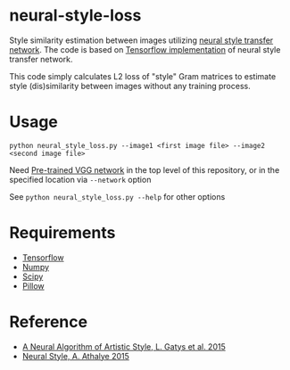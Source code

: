 # neural-style-loss
Style similarity estimation between images utilizing [neural style transfer network](https://arxiv.org/abs/1508.06576). The code is based on [Tensorflow implementation](https://github.com/anishathalye/neural-style) of neural style transfer network.

This code simply calculates L2 loss of "style" Gram matrices to estimate style (dis)similarity between images without any training process.

# Usage
```
python neural_style_loss.py --image1 <first image file> --image2 <second image file>
```

Need [Pre-trained VGG network](http://www.vlfeat.org/matconvnet/models/beta16/imagenet-vgg-verydeep-19.mat) in the top level of this repository, or in the specified location via ```--network``` option

See ```python neural_style_loss.py --help``` for other options

# Requirements
- [Tensorflow](https://www.tensorflow.org)
- [Numpy](http://www.numpy.org)
- [Scipy](https://www.scipy.org)
- [Pillow](https://python-pillow.org)

# Reference
- [A Neural Algorithm of Artistic Style, L. Gatys et al. 2015](https://arxiv.org/abs/1508.06576)
- [Neural Style, A. Athalye 2015](https://github.com/anishathalye/neural-style)
